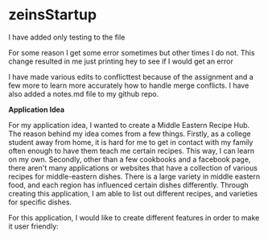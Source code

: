 # zeinsStartup
 I have added only testing to the file

 For some reason I get some error sometimes but other times I do not. This change resulted in me just printing hey to see if I would get an error

 I have made various edits to conflicttest because of the assignment and a few more to learn more accurately how to handle merge conflicts. I have also added a notes.md file to my github repo.
 
 **Application Idea**

 For my application idea, I wanted to create a Middle Eastern Recipe Hub. The reason behind my idea comes from a few things. Firstly, as a college student away from home, it is hard for me to get in contact with my family often enough to have them teach me certain recipes. This way, I can learn on my own. Secondly, other than a few cookbooks and a facebook page, there aren't many applications or websites that have a collection of various recipes for middle-eastern dishes. There is a large variety in middle eastern food, and each region has influenced certain dishes differently. Through creating this application, I am able to list out different recipes, and varieties for specific dishes.
 
 
For this application, I would like to create different features in order to make it user friendly:
